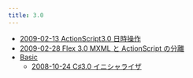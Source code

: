 ```yaml
---
title: 3.0
---
```



- [2009-02-13 ActionScript3.0 日時操作](./../../../../d/2009/02/13/ActionScript3.0_日時操作.md)
- [2009-02-28 Flex 3.0 MXML と ActionScript の分離](./../../../../d/2009/02/28/Flex_3.0_MXML_と_ActionScript_の分離.md)
- [Basic](./Basic/index.md)
    - [2008-10-24 C♯3.0 イニシャライザ](./../../../../d/2008/10/24/C♯3.0_イニシャライザ.md)




